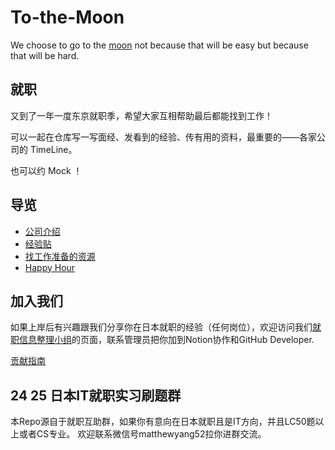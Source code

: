 # To-the-Moon
We choose to go to the [moon](https://www.youtube.com/watch?v=ouRbkBAOGEw) not because that will be easy but because that will be hard.

## 就职

又到了一年一度东京就职季，希望大家互相帮助最后都能找到工作！

可以一起在仓库写一写面经、发看到的经验、传有用的资料，最重要的——各家公司的 TimeLine。

也可以约 Mock ！

## 导览

- [公司介绍](./companies/README.md)
- [经验贴](./experience/README.md)
- [找工作准备的资源](./resources/README.md)
- [Happy Hour](./happy_hour/README.md)

## 加入我们

如果上岸后有兴趣跟我们分享你在日本就职的经验（任何岗位），欢迎访问我们[就职信息整理小组](https://qiusenwan.notion.site/611f9d5610e24cd396408de93e2f3c35)的页面，联系管理员把你加到Notion协作和GitHub Developer.

[贡献指南](https://qiusenwan.notion.site/Onboard-82e2b21a6dc1477fa75375653c850f5f)

## 24 25 日本IT就职实习刷题群
本Repo源自于就职互助群，如果你有意向在日本就职且是IT方向，并且LC50题以上或者CS专业。
欢迎联系微信号matthewyang52拉你进群交流。
